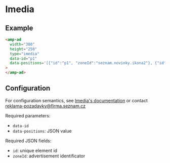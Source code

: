 # Imedia

## Example

```html
<amp-ad
  width="300"
  height="250"
  type="imedia"
  data-id="p1"
  data-positions='[{"id":"p1", "zoneId":"seznam.novinky.ikona2"}, {"id":"p2", "zoneId":"seznam.novinky.ikona"}]'
>
</amp-ad>
```

## Configuration

For configuration semantics, see [Imedia's documentation](https://iimedia.sbeta.cz/html/navod-im3light/) or contact reklama-pozadavky@firma.seznam.cz

Required parameters:

-   `data-id`
-   `data-positions`: JSON value

Required JSON fields:

-   `id`: unique element id
-   `zoneId`: advertisement identificator
